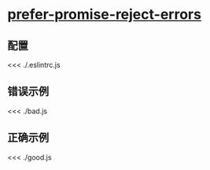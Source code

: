 # [prefer-promise-reject-errors](https://eslint.org/docs/rules/prefer-promise-reject-errors)

## 配置

<<< ./.eslintrc.js

## 错误示例

<<< ./bad.js

## 正确示例

<<< ./good.js
